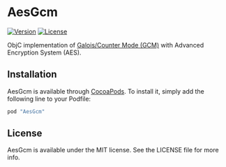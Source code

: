 # AesGcm

[![Version](https://img.shields.io/cocoapods/v/AesGcm.svg?style=flat)](http://cocoapods.org/pods/AesGcm)
[![License](https://img.shields.io/cocoapods/l/AesGcm.svg?style=flat)](http://cocoapods.org/pods/AesGcm)

ObjC implementation of
[Galois/Counter Mode (GCM)](http://nvlpubs.nist.gov/nistpubs/Legacy/SP/nistspecialpublication800-38d.pdf)
with Advanced Encryption System (AES).

## Installation

AesGcm is available through [CocoaPods](http://cocoapods.org). To install
it, simply add the following line to your Podfile:

```ruby
pod "AesGcm"
```

## License

AesGcm is available under the MIT license. See the LICENSE file for more info.
